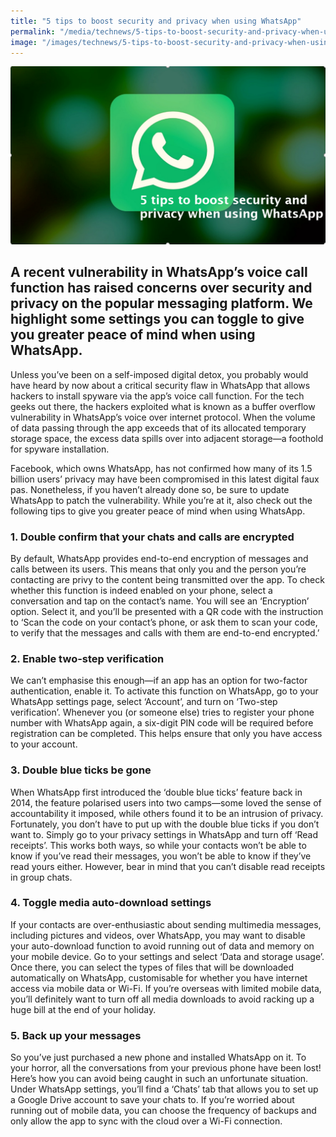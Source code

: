 ```yaml
---
title: "5 tips to boost security and privacy when using WhatsApp"
permalink: "/media/technews/5-tips-to-boost-security-and-privacy-when-using-whatsapp"
image: "/images/technews/5-tips-to-boost-security-and-privacy-when-using-whatsapp.png"
---
```


![TechNews Whatsapp Tips](/images/technews/5-tips-to-boost-security-and-privacy-when-using-whatsapp.png)


A recent vulnerability in WhatsApp’s voice call function has raised concerns over security and privacy on the popular messaging platform. We highlight some settings you can toggle to give you greater peace of mind when using WhatsApp. 
---

Unless you’ve been on a self-imposed digital detox, you probably would have heard by now about a critical security flaw in WhatsApp that allows hackers to install spyware via the app’s voice call function. For the tech geeks out there, the hackers exploited what is known as a buffer overflow vulnerability in WhatsApp’s voice over internet protocol. When the volume of data passing through the app exceeds that of its allocated temporary storage space, the excess data spills over into adjacent storage—a foothold for spyware installation. 

Facebook, which owns WhatsApp, has not confirmed how many of its 1.5 billion users’ privacy may have been compromised in this latest digital faux pas. Nonetheless, if you haven’t already done so, be sure to update WhatsApp to patch the vulnerability. While you’re at it, also check out the following tips to give you greater peace of mind when using WhatsApp. 

### **1. Double confirm that your chats and calls are encrypted**

By default, WhatsApp provides end-to-end encryption of messages and calls between its users. This means that only you and the person you’re contacting are privy to the content being transmitted over the app. To check whether this function is indeed enabled on your phone, select a conversation and tap on the contact’s name. You will see an ‘Encryption’ option. Select it, and you’ll be presented with a QR code with the instruction to ‘Scan the code on your contact’s phone, or ask them to scan your code, to verify that the messages and calls with them are end-to-end encrypted.’

### **2. Enable two-step verification**

We can’t emphasise this enough—if an app has an option for two-factor authentication, enable it. To activate this function on WhatsApp, go to your WhatsApp settings page, select ‘Account’, and turn on ‘Two-step verification’. Whenever you (or someone else) tries to register your phone number with WhatsApp again, a six-digit PIN code will be required before registration can be completed. This helps ensure that only you have access to your account. 

### **3. Double blue ticks be gone**

When WhatsApp first introduced the ‘double blue ticks’ feature back in 2014, the feature polarised users into two camps—some loved the sense of accountability it imposed, while others found it to be an intrusion of privacy. Fortunately, you don’t have to put up with the double blue ticks if you don’t want to. Simply go to your privacy settings in WhatsApp and turn off ‘Read receipts’. This works both ways, so while your contacts won’t be able to know if you’ve read their messages, you won’t be able to know if they’ve read yours either. However, bear in mind that you can’t disable read receipts in group chats.

### **4. Toggle media auto-download settings**

If your contacts are over-enthusiastic about sending multimedia messages, including pictures and videos, over WhatsApp, you may want to disable your auto-download function to avoid running out of data and memory on your mobile device. Go to your settings and select ‘Data and storage usage’. Once there, you can select the types of files that will be downloaded automatically on WhatsApp, customisable for whether you have internet access via mobile data or Wi-Fi. If you’re overseas with limited mobile data, you’ll definitely want to turn off all media downloads to avoid racking up a huge bill at the end of your holiday.

### **5. Back up your messages**

So you’ve just purchased a new phone and installed WhatsApp on it. To your horror, all the conversations from your previous phone have been lost! Here’s how you can avoid being caught in such an unfortunate situation. Under WhatsApp settings, you’ll find a ‘Chats’ tab that allows you to set up a Google Drive account to save your chats to. If you’re worried about running out of mobile data, you can choose the frequency of backups and only allow the app to sync with the cloud over a Wi-Fi connection.
